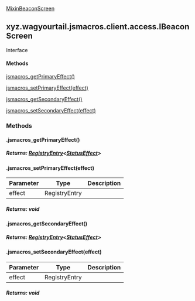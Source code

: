 
[MixinBeaconScreen](1.9.2/xyz/wagyourtail/jsmacros/client/mixins/access/MixinBeaconScreen.html)

xyz.wagyourtail.jsmacros.client.access.IBeaconScreen
----------------------------------------------------

Interface
#### 

#### Methods

[jsmacros\_getPrimaryEffect()](#jsmacros_getPrimaryEffect-)


[jsmacros\_setPrimaryEffect(effect)](#jsmacros_setPrimaryEffect-RegistryEntry-)


[jsmacros\_getSecondaryEffect()](#jsmacros_getSecondaryEffect-)


[jsmacros\_setSecondaryEffect(effect)](#jsmacros_setSecondaryEffect-RegistryEntry-)



### Methods

#### .jsmacros\_getPrimaryEffect()


##### Returns: [RegistryEntry](https://wagyourtail.xyz/Projects/MinecraftMappingViewer/App?mapping=INTERMEDIARY,YARN&version=1.20.5&search=net/minecraft/registry/entry/RegistryEntry)<[StatusEffect](https://wagyourtail.xyz/Projects/MinecraftMappingViewer/App?mapping=INTERMEDIARY,YARN&version=1.20.5&search=net/minecraft/entity/effect/StatusEffect)>



#### .jsmacros\_setPrimaryEffect(effect)

| Parameter | Type | Description |
|---|---|---|
| effect | RegistryEntry<StatusEffect> |  |

##### Returns: void



#### .jsmacros\_getSecondaryEffect()


##### Returns: [RegistryEntry](https://wagyourtail.xyz/Projects/MinecraftMappingViewer/App?mapping=INTERMEDIARY,YARN&version=1.20.5&search=net/minecraft/registry/entry/RegistryEntry)<[StatusEffect](https://wagyourtail.xyz/Projects/MinecraftMappingViewer/App?mapping=INTERMEDIARY,YARN&version=1.20.5&search=net/minecraft/entity/effect/StatusEffect)>



#### .jsmacros\_setSecondaryEffect(effect)

| Parameter | Type | Description |
|---|---|---|
| effect | RegistryEntry<StatusEffect> |  |

##### Returns: void




